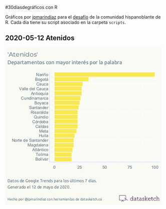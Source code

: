 
#30díasdegráficos con R

Gráficos por [jpmarindiaz](http://twitter.com/jpmarindiaz) para el [desafío](https://github.com/cienciadedatos/datos-de-miercoles/blob/master/30-dias-de-graficos-2020.md) de la comunidad hispanoblante de R. Cada día tiene su script asociado en la carpeta `scripts`.

## 2020-05-12 Atenidos

![](scripts/2020-05-12/atenidos.png)




